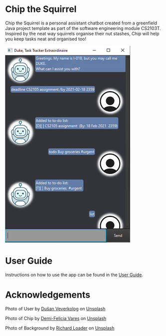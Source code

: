 # Chip the Squirrel
Chip the Squirrel is a personal assistant chatbot created from a greenfield Java project template as part of the software engineering module CS2103T. Inspired by the neat way squirrels organise their nut stashes, Chip will help you keep tasks neat and organised too!

![image of chip](docs/Ui.png)

# User Guide
Instructions on how to use the app can be found in the [User Guide](http://samuelfangjw.github.io/ip/).

# Acknowledgements

Photo of User
by [Dušan Veverkolog](https://unsplash.com/@veverkolog?utm_source=unsplash&utm_medium=referral&utm_content=creditCopyText)
on [Unsplash](https://unsplash.com/?utm_source=unsplash&utm_medium=referral&utm_content=creditCopyText)

Photo of Chip
by [Demi-Felicia Vares](https://unsplash.com/@dfv?utm_source=unsplash&utm_medium=referral&utm_content=creditCopyText)
on [Unsplash](https://unsplash.com/?utm_source=unsplash&utm_medium=referral&utm_content=creditCopyText)

Photo of Background
by [Richard Loader](https://unsplash.com/@fhfpix?utm_source=unsplash&utm_medium=referral&utm_content=creditCopyText)
on [Unsplash](https://unsplash.com/?utm_source=unsplash&utm_medium=referral&utm_content=creditCopyText)
